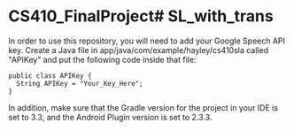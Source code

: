 # CS410_FinalProject# SL_with_trans

In order to use this repository, you will need to add your Google Speech API key.  Create a Java file in app/java/com/example/hayley/cs410sla called "APIKey" and put the following code inside that file:

```
public class APIKey {
  String APIKey = "Your_Key_Here";
}
```

In addition, make sure that the Gradle version for the project in your IDE is set to 3.3, and the Android Plugin version is set to 2.3.3.

